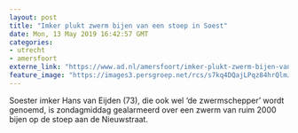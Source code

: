 ```yaml
---
layout: post
title: "Imker plukt zwerm bijen van een stoep in Soest"
date: Mon, 13 May 2019 16:42:57 GMT
categories: 
- utrecht 
- amersfoort 
externe_link: "https://www.ad.nl/amersfoort/imker-plukt-zwerm-bijen-van-een-stoep-in-soest~a5a17110/"
feature_image: "https://images3.persgroep.net/rcs/s7kq4DQajLPqz84hrQlmJd52wLU/diocontent/148125448/_fitwidth/400/?appId=21791a8992982cd8da851550a453bd7f&quality=0.7"
---
```


Soester imker Hans van Eijden (73), die ook wel ‘de zwermschepper’ wordt genoemd, is zondagmiddag gealarmeerd over een zwerm van ruim 2000 bijen op de stoep aan de Nieuwstraat.
